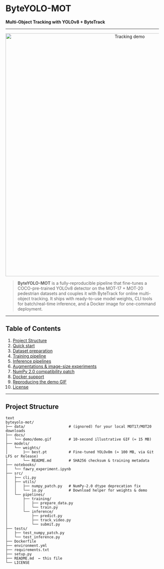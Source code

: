 # ByteYOLO-MOT  
**Multi-Object Tracking with YOLOv8 + ByteTrack**

---

<div align="center">
  <img src="docs/demo/demo.gif" alt="Tracking demo" width="800"/>
</div>

> **ByteYOLO-MOT** is a fully-reproducible pipeline that fine-tunes a COCO-pre-trained YOLOv8 detector on the MOT-17 + MOT-20 pedestrian datasets and couples it with ByteTrack for online multi-object tracking. It ships with ready-to-use model weights, CLI tools for batch/real-time inference, and a Docker image for one-command deployment.

---

## Table of Contents
1. [Project Structure](#project-structure)  
2. [Quick start](#quick-start)  
3. [Dataset preparation](#dataset-preparation)  
4. [Training pipeline](#training-pipeline)  
5. [Inference pipelines](#inference-pipelines)  
6. [Augmentations & image-size experiments](#augmentations--image-size-experiments)  
7. [NumPy 2.0 compatibility patch](#numpy-20-compatibility-patch)  
8. [Docker support](#docker-support)  
9. [Reproducing the demo GIF](#reproducing-the-demo-gif)  
10. [License](#license)  

---

## Project Structure
```
text
byteyolo-mot/
├── data/                    # (ignored) for your local MOT17/MOT20 downloads
├── docs/
│   └── demo/demo.gif        # 10-second illustrative GIF (≈ 15 MB)
├── models/
│   └── weights/
│       ├── best.pt          # Fine-tuned YOLOv8m (≈ 100 MB, via Git LFS or Release)
│       └── README.md        # SHA256 checksum & training metadata
├── notebooks/
│   └── fawry_experiment.ipynb
├── src/
│   ├── cli.py
│   ├── utils/
│   │   ├── numpy_patch.py   # NumPy-2.0 dtype deprecation fix
│   │   └── io.py            # Download helper for weights & demo
│   └── pipelines/
│       ├── training/
│       │   ├── prepare_data.py
│       │   └── train.py
│       └── inference/
│           ├── predict.py
│           ├── track_video.py
│           └── submit.py
├── tests/
│   ├── test_numpy_patch.py
│   └── test_inference.py
├── Dockerfile
├── environment.yml
├── requirements.txt
├── setup.py
├── README.md  ← this file
└── LICENSE
```
